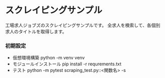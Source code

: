 ﻿# スクレイピングサンプル
工場求人ジョブズのスクレイピングサンプルです。
全求人を検索して、各個別求人のタイトルを取得します。

### 初期設定
- 仮想環境構築
python -m venv venv
- モジュールインストール
pip install -r requrements.txt
- テスト
python -m pytest scraping_test.py::<関数名> -s